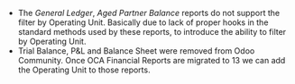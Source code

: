 - The *General Ledger*, *Aged Partner Balance* reports do not support
  the filter by Operating Unit. Basically due to lack of proper hooks in
  the standard methods used by these reports, to introduce the ability
  to filter by Operating Unit.
- Trial Balance, P&L and Balance Sheet were removed from Odoo Community.
  Once OCA Financial Reports are migrated to 13 we can add the Operating
  Unit to those reports.
